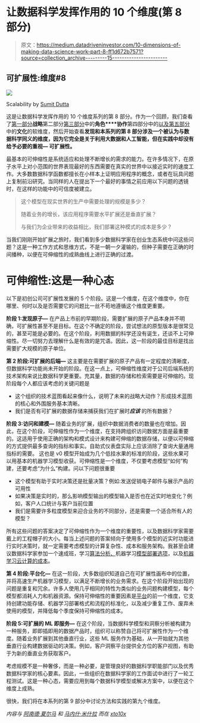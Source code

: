 # 让数据科学发挥作用的 10 个维度(第 8 部分)

> 原文：<https://medium.datadriveninvestor.com/10-dimensions-of-making-data-science-work-part-8-ff1d672b7571?source=collection_archive---------15----------------------->

## 可扩展性:维度#8

![](img/6f47e76a0a2422b0fce30edb08485f23.png)

Scalability by [Sumit Dutta](https://www.instagram.com/amatuer_chitrakar/)

这是让数据科学发挥作用的 10 个维度系列的第 8 部分。作为一个回顾，我们查看了[第一部分](https://medium.com/the-innovation/10-dimensions-of-making-data-science-work-2057183f0770)**战略**第二部分[第三部分](https://medium.com/the-innovation/10-dimensions-of-making-data-science-work-part-3-cd628818de8c)中的**角色****协作**第四部分中的[以及](https://medium.com/the-innovation/10-dimensions-of-making-data-science-work-part-4-6ae8a7a3823)[第五部分](https://medium.com/the-innovation/10-dimensions-of-making-data-science-work-79778a970498)中的**文化**的软维度，然后开始查看**发现和本系列的第 8 部分涉及一个被认为与数据科学同义的维度，因为它完全是关于利用大数据和人工智能，但在实践中却没有给予必要的重视— **可扩展性**。**

最基本的可伸缩性是系统适应和处理不断增长的需求的能力。在许多情况下，在原子水平上对小范围的世界表现最好的东西需要在真实的世界中以接近实时的速度工作。大多数数据科学函数都擅长在小样本上证明应用程序的概念，或者在玩具问题上复制前沿研究。当同样的人在提出下一个最好的事情之前应用以下问题的透镜时，在这样的功能中的可信度被建立。

> 这个模型在现实世界的生产中需要处理的规模是多少？
> 
> 随着业务的增长，该应用程序需要水平扩展还是垂直扩展？
> 
> 与我们为企业带来的收益相比，我们部署这种模式的成本是多少？

当我们刚刚开始扩展之旅时，我们看到多少数据科学家在创业生态系统中问这些问题？这是一种工作方式和思维方式，不是一朝一夕灌输的，但种子需要在正确的时间播种，以便在可伸缩性的成熟曲线上进行正确的过渡。

# 可伸缩性:这是一种心态

以下是初创公司可扩展性发展的 5 个阶段。这是一个维度，在这个维度中，你在哪里、何时以及是否需要它的问题比一丝不苟地遵循这个维度更重要。

**阶段 1:发现原子—** 在产品上市前的早期阶段，需要扩展的原子产品本身并不明确，可扩展性甚至不是目标。在这个不确定的阶段，尝试想法的原型版本是很常见的，甚至可能是必要的。在这个阶段，利用数据的科学还没有诞生，还谈不上可伸缩性。尽一切努力去理解什么是有效的是咒语。因此，这一阶段的最佳目标是找出需要扩大规模的原子单位。

**第 2 阶段:可扩展的后端—** 这主要是在需要扩展的原子产品有一定程度的清晰度，但数据科学功能尚未开始的阶段。在这一点上，可伸缩性维度对于公司后端系统的技术架构来说比数据科学更重要。充其量，数据的存储和检索需要是可伸缩的。现阶段每个人都应该考虑的关键问题是

*   这个组织的技术蓝图看起来像什么，说明了未来的战略大动作？形成技术蓝图的核心和外围服务基本清晰。
*   我们是否有可扩展的数据存储来捕获我们在扩展时***应该*** 的所有数据？

**阶段 3:访问和建模—** 随着业务的扩展，组织中数据消费者的数量也在增加。因此，在这个阶段，可伸缩性作为一个维度，在支持跨组织访问数据方面是最重要的。这适用于使用正确的架构和模式设计来构建可伸缩的数据存储，以便以可伸缩的方式提供最多查询的指标和事实。自助式仪表盘实际上应该消除了查询大量通用指标的需要。
这也是 v0 模型开始成为几个低挂水果的标准的阶段，这些水果可以用基本的机器学习模型收获。可伸缩性是一个维度，不仅要考虑模型“如何”构建，还要考虑“为什么”构建。问以下问题很重要

*   这个模型有助于实时决策还是批量决策？例如:发送促销电子邮件与展示产品的可用性
*   如果决策是实时的，那么影响模型输出的模型输入是否也在近实时地变化？例如，客户人口统计与客户当前位置
*   我们是需要许多粒度模型来迎合业务的不同部分，还是需要一个适合所有人的模型？

所有这些问题的答案决定了可伸缩性作为一个维度的重要性，以及数据科学家需要戴上的工程帽子的大小。每当上述问题的答案倾向于使用多个模型的近实时功能进行实时决策时，就一定需要考虑模型的计算复杂性、成本和服务架构。我甚至会建议数据科学家参加一个速成班，学习[算法分析、](https://towardsdatascience.com/time-complexity-for-data-scientists-664d00e57724)机器学习[模型部署选项](https://www.kdnuggets.com/2019/06/approaches-deploying-machine-learning-production.html)，以及[机器学习云计算的成本](https://builtin.com/artificial-intelligence/ai-computing-cost-reduction)。

**第 4 阶段:平台化—** 在这一阶段，大多数组织知道自己在可扩展性画布中的位置，并将高速生产机器学习模型，以满足不断增长的业务需求。在这个阶段开始出现的问题是重复和冗余。许多人使用几乎相同的特性为类似的业务问题构建模型，每个模型都消耗人力和机器资源。保持可伸缩性的重要因素是[平台](https://godaramkumar.medium.com/10-dimensions-of-making-data-science-work-part-7-7f1fc08a4477)的前一个维度，它支持创建功能存储、机器学习部署格式和流程的标准化，以及减少重复工作、废弃未使用的模型，并降低每个季度保持可伸缩性的成本。

**阶段 5:可扩展的 ML 即服务—** 在这个阶段，当数据科学模型和洞察分析被构建为一种服务，即即插即用的数据产品时，组织可以称赞自己将可扩展性作为一个维度。随着业务扩展到其他垂直行业，这些 ML 服务作为基础，从一开始就为其他垂直行业构建数据驱动的决策。例如，客户洞察平台提供全方位的客户视图，有助于为新的垂直业务获取客户。

考虑规模不是一种奢侈，而是一种必要，是管理良好的数据科学职能部门以及优秀数据科学家的核心要素。因此，一些组织在数据科学家的工作面试中进行了一轮工程测试。这是一种心态，需要应用到每个数据科学模型或解决方案中，以便在这个维度上成熟。

很快，我们将在本系列的第 9 部分中讨论方法和实践的第九个维度。

*内容与* [*阿南德·夏尔马*](https://medium.com/u/ce87d9792f4a?source=post_page-----2057183f0770--------------------------------) *和* [*马内什·米什拉*](https://medium.com/u/b25fb0a8be01?source=post_page-----2057183f0770--------------------------------) *而在* [*xto10x*](https://medium.com/u/61021e800281?source=post_page-----2057183f0770--------------------------------)
